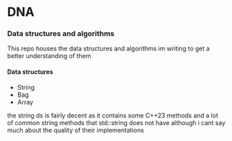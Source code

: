 # DNA
### Data structures and algorithms

This repo houses the data structures and algorithms im writing to get a better understanding of them

#### Data structures
* String
* Bag
* Array

the string ds is fairly decent as it contains some C++23 methods and a lot of common string methods that std::string does not have although i cant say much about the quality of their implementations
